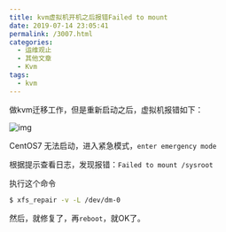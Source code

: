 ```yaml
---
title: kvm虚拟机开机之后报错Failed to mount
date: 2019-07-14 23:05:41
permalink: /3007.html
categories:
  - 运维观止
  - 其他文章
  - Kvm
tags:
  - kvm
---
```


做kvm迁移工作，但是重新启动之后，虚拟机报错如下：

![img](http://tvax3.sinaimg.cn/large/71cfeb93ly1gmaw71sc1bj20ve0l7dsx.jpg)

CentOS7 无法启动，进入紧急模式，`enter emergency mode`

根据提示查看日志，发现报错：`Failed to mount /sysroot`

执行这个命令

```sh
$ xfs_repair -v -L /dev/dm-0
```

然后，就修复了，再`reboot`，就OK了。
